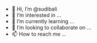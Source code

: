 - 👋 Hi, I’m @sudibali
- 👀 I’m interested in ...
- 🌱 I’m currently learning ...
- 💞️ I’m looking to collaborate on ...
- 📫 How to reach me ...

<!---
sudibali/sudibali is a ✨ special ✨ repository because its `README.md` (this file) appears on your GitHub profile.
You can click the Preview link to take a look at your changes.
--->
